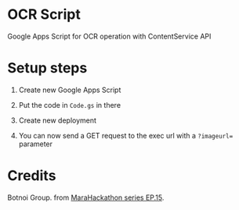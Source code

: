 # OCR Script

Google Apps Script for OCR operation with ContentService API

# Setup steps

1. Create new Google Apps Script

2. Put the code in `Code.gs` in there

3. Create new deployment

4. You can now send a GET request to the exec url with a `?imageurl=` parameter

# Credits

Botnoi Group. from [MaraHackathon series EP.15](https://www.youtube.com/watch?v=lSlWKM_nz10).

